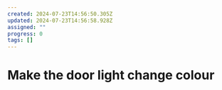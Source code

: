 ```yaml
---
created: 2024-07-23T14:56:50.305Z
updated: 2024-07-23T14:56:58.928Z
assigned: ""
progress: 0
tags: []
---
```


# Make the door light change colour

